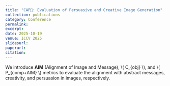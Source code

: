 ```yaml
---
title: "CAP🧢: Evaluation of Persuasive and Creative Image Generation"
collection: publications
category: Conference
permalink: 
excerpt: 
date: 2025-10-19
venue: ICCV 2025
slidesurl: 
paperurl: 
citation:
---
```


We introduce **AIM** (Alignment of Image and Message), \\( C_{obj} \\), and \\( P_{comp+AIM} \\) metrics to evaluate the alignment with abstract messages, creativity, and persuasion in images, respectively.

